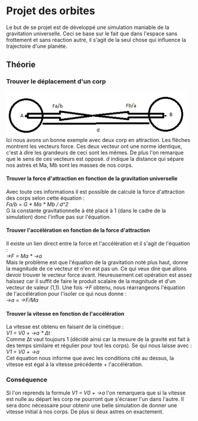 # Projet des orbites
Le but de se projet est de développé une simulation maniable de la gravitation universelle. Ceci se base sur le fait que dans l'espace sans frottement et sans réaction autre, il s'agit de la seul chose qui influence la trajectoire d'une planète.   

## Théorie
### Trouver le déplacement d'un corp 
<img src="img/EXEMPLE_GRAVITATION.png"><br>
Ici nous avons un bonne exemple avec deux corp en attraction. Les flèches montrent les vecteurs force. Ces deux vecteur ont une norme identique, c'est à dire les grandeurs de ceci sont les mêmes. De plus l'on remarque que le sens de ces vecteurs est opposé. *d* indique la distance qui sépare nos astres et Ma, Mb sont les masses de nos corps.

#### Trouver la force d'attraction en fonction de la gravitation universelle
Avec toute ces informations il est possible de calculé la force d'attraction des corps selon cette équation :<br>
*Fa/b = G * Ma * Mb / d^2*<br>
G la constante gravitationnelle à été placé à 1 (dans le cadre de la simulation) donc l'influe pas sur l'équation.

#### Trouver l'accélération en fonction de la force d'attraction 
Il existe un lien direct entre la force et l'accélération et il s'agit de l'équation :<br>
*→F = Ma * →a* <br>
Mais le problème est que l'équation de la gravitation noté plus haut, donne la magnitude de ce vecteur et n'en est pas un. Ce qui veux dire que allons devoir trouver le vecteur force avant. Heureusement cet opération est assez haïssez car il suffit de faire le produit scalaire de la magnitude et d'un vecteur de valeur (1,1). Une fois *→F* obtenu, nous réarrangeons l'équation de l'accélération pour l'isoler ce qui nous donne :<br>
*→a = →F/Ma*<br>

#### Trouver la vitesse en fonction de l'accélération
La vitesse est obtenu en faisant de la cinétique :<br>
*V1 = V0 + →a * Δt*<br>
Comme Δt vaut toujours 1 (décidé ainsi car la mesure de la gravité est fait à des temps similaire et régulier pour tout les corps).
Se qui nous laisse avec : <br>
*V1 = V0 + →a* <br>
Cet équation nous informe que avec les conditions cité au dessus, la vitesse est égal à la vitesse précédente + l'accélération.

### Conséquence 
Si l'on reprends la formule *V1 = V0 + →a* l'on remarquera que si la vitesse est nulle au départ les corp ne pourront que s'écraser l'un dans l'autre. Il sera donc nécessaire pour obtenir une belle simulation de donner une vitesse initial à nos corps.
De plus si deux astres on exactement.
